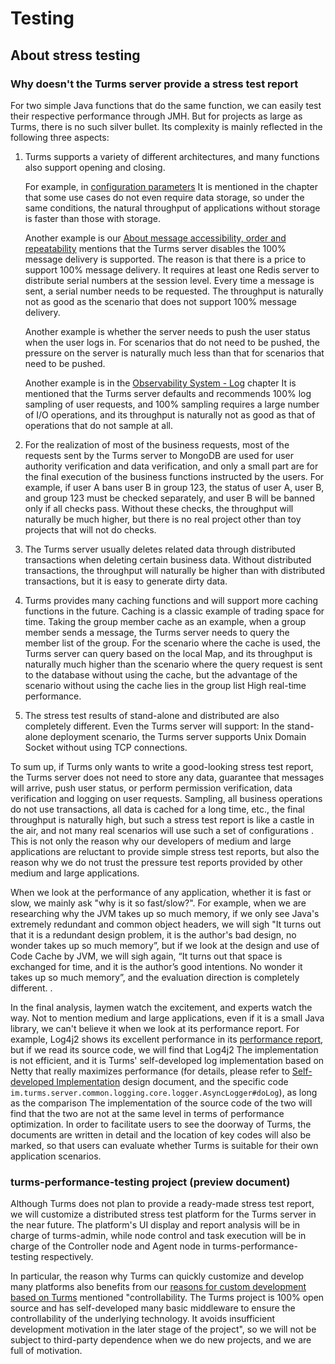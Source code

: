 # Testing

## About stress testing

### Why doesn't the Turms server provide a stress test report

For two simple Java functions that do the same function, we can easily test their respective performance through JMH. But for projects as large as Turms, there is no such silver bullet. Its complexity is mainly reflected in the following three aspects:

1. Turms supports a variety of different architectures, and many functions also support opening and closing.

   For example, in [configuration parameters](https://turms-im.github.io/docs/server/deployment/config#%E9%87%8D%E8%A6%81%E6%80%A7) It is mentioned in the chapter that some use cases do not even require data storage, so under the same conditions, the natural throughput of applications without storage is faster than those with storage.

   Another example is our [About message accessibility, order and repeatability](https://turms-im.github.io/docs/design/status-aware#%E5%85%B3%E4%BA%8E%E6%B6%88%E6%81%AF%E7%9A%84%E5%8F%AF%E8%BE%BE%E6%80%A7%E3%80%81%E6%9C%89%E5%BA%8F%E6%80%A7%E4%B8%8E%E9%87%8D%E5%A4%8D%E6%80%A7) mentions that the Turms server disables the 100% message delivery is supported. The reason is that there is a price to support 100% message delivery. It requires at least one Redis server to distribute serial numbers at the session level. Every time a message is sent, a serial number needs to be requested. The throughput is naturally not as good as the scenario that does not support 100% message delivery.

   Another example is whether the server needs to push the user status when the user logs in. For scenarios that do not need to be pushed, the pressure on the server is naturally much less than that for scenarios that need to be pushed.

   Another example is in the [Observability System - Log](https://turms-im.github.io/docs/server/module/observability#%E6%97%A5%E5%BF%97) chapter It is mentioned that the Turms server defaults and recommends 100% log sampling of user requests, and 100% sampling requires a large number of I/O operations, and its throughput is naturally not as good as that of operations that do not sample at all.

2. For the realization of most of the business requests, most of the requests sent by the Turms server to MongoDB are used for user authority verification and data verification, and only a small part are for the final execution of the business functions instructed by the users. For example, if user A bans user B in group 123, the status of user A, user B, and group 123 must be checked separately, and user B will be banned only if all checks pass. Without these checks, the throughput will naturally be much higher, but there is no real project other than toy projects that will not do checks.

3. The Turms server usually deletes related data through distributed transactions when deleting certain business data. Without distributed transactions, the throughput will naturally be higher than with distributed transactions, but it is easy to generate dirty data.

4. Turms provides many caching functions and will support more caching functions in the future. Caching is a classic example of trading space for time. Taking the group member cache as an example, when a group member sends a message, the Turms server needs to query the member list of the group. For the scenario where the cache is used, the Turms server can query based on the local Map, and its throughput is naturally much higher than the scenario where the query request is sent to the database without using the cache, but the advantage of the scenario without using the cache lies in the group list High real-time performance.

5. The stress test results of stand-alone and distributed are also completely different. Even the Turms server will support: In the stand-alone deployment scenario, the Turms server supports Unix Domain Socket without using TCP connections.

To sum up, if Turms only wants to write a good-looking stress test report, the Turms server does not need to store any data, guarantee that messages will arrive, push user status, or perform permission verification, data verification and logging on user requests. Sampling, all business operations do not use transactions, all data is cached for a long time, etc., the final throughput is naturally high, but such a stress test report is like a castle in the air, and not many real scenarios will use such a set of configurations . This is not only the reason why our developers of medium and large applications are reluctant to provide simple stress test reports, but also the reason why we do not trust the pressure test reports provided by other medium and large applications.

When we look at the performance of any application, whether it is fast or slow, we mainly ask "why is it so fast/slow?". For example, when we are researching why the JVM takes up so much memory, if we only see Java's extremely redundant and common object headers, we will sigh "It turns out that it is a redundant design problem, it is the author's bad design, no wonder takes up so much memory”, but if we look at the design and use of Code Cache by JVM, we will sigh again, “It turns out that space is exchanged for time, and it is the author’s good intentions. No wonder it takes up so much memory”, and the evaluation direction is completely different. .

In the final analysis, laymen watch the excitement, and experts watch the way. Not to mention medium and large applications, even if it is a small Java library, we can't believe it when we look at its performance report. For example, Log4j2 shows its excellent performance in its [performance report](https://logging.apache.org/log4j/2.x/performance), but if we read its source code, we will find that Log4j2 The implementation is not efficient, and it is Turms' self-developed log implementation based on Netty that really maximizes performance (for details, please refer to [Self-developed Implementation](https://turms-im.github.io/docs/server/module/observability#%E6%97%A5%E5%BF%97) design document, and the specific code `im.turms.server.common.logging.core.logger.AsyncLogger#doLog`), as long as the comparison The implementation of the source code of the two will find that the two are not at the same level in terms of performance optimization. In order to facilitate users to see the doorway of Turms, the documents are written in detail and the location of key codes will also be marked, so that users can evaluate whether Turms is suitable for their own application scenarios.

### turms-performance-testing project (preview document)

Although Turms does not plan to provide a ready-made stress test report, we will customize a distributed stress test platform for the Turms server in the near future. The platform's UI display and report analysis will be in charge of turms-admin, while node control and task execution will be in charge of the Controller node and Agent node in turms-performance-testing respectively.

In particular, the reason why Turms can quickly customize and develop many platforms also benefits from our [reasons for custom development based on Turms](https://turms-im.github.io/docs/server/development/customization#%E5%9F%BA%E4%BA%8Eturms%E5%81%9A%E4%BA%8C%E6%AC%A1%E5%BC%80%E5%8F%91%E7%9A%84%E5%8E%9F%E5%9B%A0) mentioned "controllability. The Turms project is 100% open source and has self-developed many basic middleware to ensure the controllability of the underlying technology. It avoids insufficient development motivation in the later stage of the project", so we will not be subject to third-party dependence when we do new projects, and we are full of motivation.